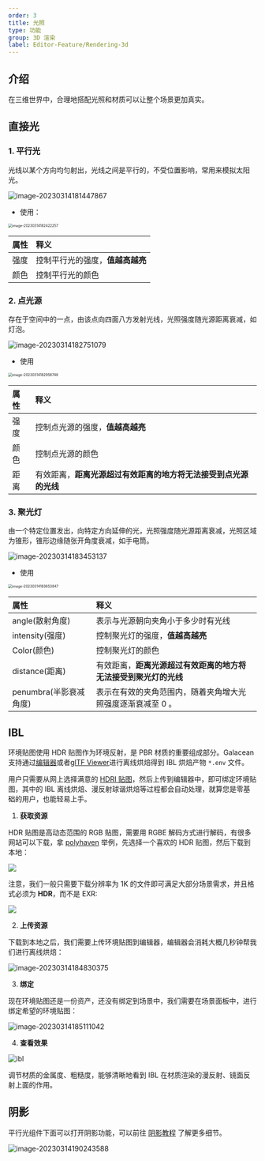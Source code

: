 ```yaml
---
order: 3
title: 光照
type: 功能
group: 3D 渲染
label: Editor-Feature/Rendering-3d
---
```


## 介绍

在三维世界中，合理地搭配光照和材质可以让整个场景更加真实。

## 直接光

### 1. 平行光

光线以某个方向均匀射出，光线之间是平行的，不受位置影响，常用来模拟太阳光。

![image-20230314181447867](https://gw.alipayobjects.com/zos/OasisHub/3fbe665e-6b9d-470d-a1a6-bfe3ac73c7c8/image-20230314181447867.png)

- 使用：

<img src="https://gw.alipayobjects.com/zos/OasisHub/ab268781-b32a-4e54-b021-07589e15e9da/image-20230314182422257.png" alt="image-20230314182422257" style="zoom:50%;" />

| 属性 | 释义                             |
| :--- | :------------------------------- |
| 强度 | 控制平行光的强度，**值越高越亮** |
| 颜色 | 控制平行光的颜色                 |

### 2. 点光源

存在于空间中的一点，由该点向四面八方发射光线，光照强度随光源距离衰减，如灯泡。

![image-20230314182751079](https://gw.alipayobjects.com/zos/OasisHub/6e5e33d4-0daa-425c-b333-8359572970c6/image-20230314182751079.png)

- 使用

<img src="https://gw.alipayobjects.com/zos/OasisHub/cbc48c49-fb1c-4a5a-8375-eec0543bfea9/image-20230314182958748.png" alt="image-20230314182958748" style="zoom:50%;" />

| 属性 | 释义                                                             |
| :--- | :--------------------------------------------------------------- |
| 强度 | 控制点光源的强度，**值越高越亮**                                 |
| 颜色 | 控制点光源的颜色                                                 |
| 距离 | 有效距离，**距离光源超过有效距离的地方将无法接受到点光源的光线** |

### 3. 聚光灯

由一个特定位置发出，向特定方向延伸的光，光照强度随光源距离衰减，光照区域为锥形，锥形边缘随张开角度衰减，如手电筒。

![image-20230314183453137](https://gw.alipayobjects.com/zos/OasisHub/bc6a0121-2557-4f44-926f-4952d76a310a/image-20230314183453137.png)

- 使用

<img src="https://gw.alipayobjects.com/zos/OasisHub/3b2ebb37-391e-46f7-a834-df232a383983/image-20230314183653847.png" alt="image-20230314183653847" style="zoom:50%;" />

| 属性                   | 释义                                                             |
| :--------------------- | :--------------------------------------------------------------- |
| angle(散射角度)        | 表示与光源朝向夹角小于多少时有光线                               |
| intensity(强度)        | 控制聚光灯的强度，**值越高越亮**                                 |
| Color(颜色)            | 控制聚光灯的颜色                                                 |
| distance(距离)         | 有效距离，**距离光源超过有效距离的地方将无法接受到聚光灯的光线** |
| penumbra(半影衰减角度) | 表示在有效的夹角范围内，随着夹角增大光照强度逐渐衰减至 0 。      |

## IBL

环境贴图使用 HDR 贴图作为环境反射，是 PBR 材质的重要组成部分。Galacean 支持通过[编辑器](https://antg.antgroup.com)或者[glTF Viewer](https://oasisengine.cn/#/gltf-viewer)进行离线烘焙得到 IBL 烘焙产物 `*.env` 文件。

用户只需要从网上选择满意的 [HDRI 贴图](https://polyhaven.com/hdris)，然后上传到编辑器中，即可绑定环境贴图，其中的 IBL 离线烘焙、漫反射球谐烘焙等过程都会自动处理，就算您是零基础的用户，也能轻易上手。

1. **获取资源**

HDR 贴图是高动态范围的 RGB 贴图，需要用 RGBE 解码方式进行解码，有很多网站可以下载，拿 [polyhaven](https://polyhaven.com/hdris) 举例，先选择一个喜欢的 HDR 贴图，然后下载到本地：

![](https://gw.alipayobjects.com/zos/OasisHub/48e59229-0110-4817-9e30-258a9c1e2f4f/image-20211115172445792.png)

注意，我们一般只需要下载分辨率为 1K 的文件即可满足大部分场景需求，并且格式必须为 **HDR**，而不是 EXR:

![](https://gw.alipayobjects.com/zos/OasisHub/fa727617-dc38-47df-ac24-cebf41fc5cff/image-20211115172759917.png)

2. **上传资源**

下载到本地之后，我们需要上传环境贴图到编辑器，编辑器会消耗大概几秒钟帮我们进行离线烘焙：

![image-20230314184830375](https://gw.alipayobjects.com/zos/OasisHub/d6361dd0-e4b7-4072-8b7b-0ebcf53518a8/image-20230314184830375.png)

3. **绑定**

现在环境贴图还是一份资产，还没有绑定到场景中，我们需要在场景面板中，进行绑定希望的环境贴图：

![image-20230314185111042](https://gw.alipayobjects.com/zos/OasisHub/147e5338-a5d2-4d30-95c7-3c6018d3fbf3/image-20230314185111042.png)

4. **查看效果**

![ibl](https://gw.alipayobjects.com/zos/OasisHub/89943cf7-ef91-4224-988f-c36006e275ed/ibl.gif)

调节材质的金属度、粗糙度，能够清晰地看到 IBL 在材质渲染的漫反射、镜面反射上面的作用。

## 阴影

平行光组件下面可以打开阴影功能，可以前往 [阴影教程](${docs}shadow-cn) 了解更多细节。

![image-20230314190243588](https://gw.alipayobjects.com/zos/OasisHub/5936315b-ebbe-41e0-a251-d03ff1378ab6/image-20230314190243588.png)
